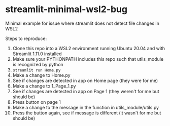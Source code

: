 # streamlit-minimal-wsl2-bug
Minimal example for issue where streamlit does not detect file changes in WSL2

Steps to reproduce:
1. Clone this repo into a WSL2 environment running Ubuntu 20.04 and with Streamlit 1.11.0 installed
2. Make sure your PYTHONPATH includes this repo such that utils_module is recognized by python
3. `streamlit run Home.py`
4. Make a change to Home.py
5. See if changes are detected in app on Home page (they were for me)
6. Make a change to 1_Page_1.py
7. See if changes are detected in app on Page 1 (they weren't for me but should be)
8. Press button on page 1
9. Make a change to the message in the function in utils_module/utils.py
10. Press the button again, see if message is different (it wasn't for me but should be)
